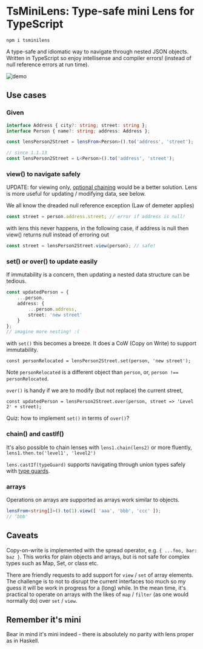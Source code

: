 # TsMiniLens: Type-safe mini Lens for TypeScript

```
npm i tsminilens
```

A type-safe and idiomatic way to navigate through nested JSON objects. Written in TypeScript so enjoy intellisense and compiler errors! (instead of null reference errors at run time).

![demo](./demo.gif)

## Use cases

### Given
```TypeScript
interface Address { city?: string; street: string };
interface Person { name?: string; address: Address };

const lensPerson2Street = lensFrom<Person>().to('address', 'street');

// since 1.1.13
const lensPerson2Street = L<Person>().to('address', 'street');
```

### view() to navigate safely

UPDATE: for viewing only, [optional chaining](https://developer.mozilla.org/en-US/docs/Web/JavaScript/Reference/Operators/Optional_chaining) would be a better solution. Lens is more useful for updating / modifying data, see below.

We all know the dreaded null reference exception (Law of demeter applies)

```TypeScript
const street = person.address.street; // error if address is null!
```

with lens this never happens, in the following case, if address is null then view() returns null instead of erroring out

```TypeScript
const street = lensPerson2Street.view(person); // safe!
```

### set() or over() to update easily

If immutability is a concern, then updating a nested data structure can be tedious.
```TypeScript
const updatedPerson = {
    ...person,
    address: {
        ...person.address,
        street: 'new street'
    }
};
// imagine more nesting! :(
```

with ``set()`` this becomes a breeze. It does a CoW (Copy on Write) to support immutability.
```
const personRelocated = lensPerson2Street.set(person, 'new street');
```
Note ``personRelocated`` is a different object than ``person``, or, ``person !== personRelocated``.

``over()`` is handy if we are to modify (but not replace) the current street,
```
const updatedPerson = lensPerson2Street.over(person, street => 'Level 2' + street);
```
Quiz: how to implement ``set()`` in terms of ``over()``?

### chain() and castIf()

It's also possible to chain lenses with ``lens1.chain(lens2)`` or more fluently, ``lens1.then.to('level1', 'level2')``

``lens.castIf(typeGuard)`` supports navigating through union types safely with [type guards](https://www.typescriptlang.org/docs/handbook/advanced-types.html#type-guards-and-differentiating-types).

### arrays

Operations on arrays are supported as arrays work similar to objects.

```TypeScript
lensFrom<string[]>().to(1).view([ 'aaa', 'bbb', 'ccc' ]);
// 'bbb'
```

## Caveats

Copy-on-write is implemented with the spread operator, e.g. `{ ...foo, bar: baz }`. This works for plain objects and arrays, but is not safe for complex types such as Map, Set, or class etc.

There are friendly requests to add support for `view` / `set` of array elements. The challenge is to not to disrupt the current interfaces too much so my guess it will be work in progress for a (long) while. In the mean time, it's practical to operate on arrays with the likes of `map` / `filter` (as one would normally do) over `set` / `view`.

## Remember it's mini
Bear in mind it's mini indeed - there is absolutely no parity with lens proper as in Haskell.